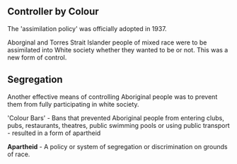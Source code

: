 ## Controller by Colour

The 'assimilation policy' was officially adopted in 1937.

Aborginal and Torres Strait Islander people of mixed race were to be assimilated into White society whether they wanted to be or not. This was a new form of control.

## Segregation

Another effective means of controlling Aboriginal people was to prevent them from fully participating in white society.

'Colour Bars' - Bans that prevented Aboriginal people from entering clubs, pubs, restaurants, theatres, public swimming pools or using public transport - resulted in a form of apartheid

**Apartheid** - A policy or system of segregation or discrimination on grounds of race.